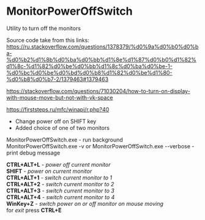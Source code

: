 # MonitorPowerOffSwitch
Utility to turn off the monitors

Source code take from this links:
https://ru.stackoverflow.com/questions/1378379/%d0%9a%d0%b0%d0%ba-%d0%b2%d1%8b%d0%ba%d0%bb%d1%8e%d1%87%d0%b0%d1%82%d1%8c-%d1%82%d0%be%d0%bb%d1%8c%d0%ba%d0%be-1-%d0%bc%d0%be%d0%bd%d0%b8%d1%82%d0%be%d1%80-%d0%b8%d0%b7-2/1379463#1379463

https://stackoverflow.com/questions/71030204/how-to-turn-on-display-with-mouse-move-but-not-with-vk-space

https://firststeps.ru/mfc/winapi/r.php?40

- Change power off on SHIFT key
- Added choice of one of two monitors

MonitorPowerOffSwitch.exe - run background <br />
MonitorPowerOffSwitch.exe -v or MonitorPowerOffSwitch.exe --verbose - print debug message <br />

**CTRL+ALT+L** - _power off current monitor_ <br />
**SHIFT** - _power on current monitor_ <br />
**CTRL+ALT+1** - _switch current monitor to 1_ <br />
**CTRL+ALT+2** - _switch current monitor to 2_ <br />
**CTRL+ALT+3** - _switch current monitor to 3_ <br />
**CTRL+ALT+4** - _switch current monitor to 4_ <br />
**WinKey+Z** - _switch power on or off monitor on mouse moving_ <br />
for _exit_ press **CTRL+E** <br />
